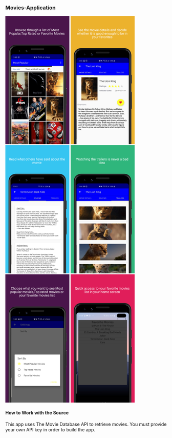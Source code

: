 <H3>Movies-Application</H3>

<div>
  <span>
<img src="Screenshots/MainActivity.png" width="200">
  </span>
  <span>
<img src="Screenshots/MovieDetails.png" width="200">
  </span>
  
  <span>
<img src="Screenshots/MovieReviews.png" width="200">
  </span>
    <span>
<img src="Screenshots/MoviesTrailer.png" width="200">
  </span>
    <span>
<img src="Screenshots/Settings.png" width="200">
  </span>
    <span>
<img src="Screenshots/Widget.png" width="200">
  </span>
  
 </div>
 
<h4> How to Work with the Source </h4>

This app uses The Movie Database API to retrieve movies. You must provide your own API key in order to build the app.
